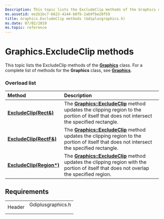 ```yaml
---
Description: This topic lists the ExcludeClip methods of the Graphics class. For a complete list of methods for the Graphics class, see Graphics.
ms.assetid: ee2b1bc7-6623-4144-b8fb-2ab9fbe28f59
title: Graphics.ExcludeClip methods (Gdiplusgraphics.h)
ms.date: 07/02/2019
ms.topic: reference
---
```


# Graphics.ExcludeClip methods

This topic lists the ExcludeClip methods of the [**Graphics**](/windows/win32/api/gdiplusgraphics/nl-gdiplusgraphics-graphics) class. For a complete list of methods for the **Graphics** class, see [**Graphics**](/windows/win32/api/gdiplusgraphics/nl-gdiplusgraphics-graphics).

### Overload list



| Method                                                                         | Description                                                                                                                                                                                                  |
|:-------------------------------------------------------------------------------|:-------------------------------------------------------------------------------------------------------------------------------------------------------------------------------------------------------------|
| [**ExcludeClip(Rect&)**](/windows/win32/api/gdiplusgraphics/nf-gdiplusgraphics-graphics-excludeclip(inconstrect_))   | The [**Graphics::ExcludeClip**](/windows/win32/api/gdiplusgraphics/nf-gdiplusgraphics-graphics-excludeclip(inconstrect_)) method updates the clipping region to the portion of itself that does not intersect the specified rectangle.<br/>  |
| [**ExcludeClip(RectF&)**](/previous-versions//ms535975(v=vs.85)) | The [**Graphics::ExcludeClip**](/previous-versions//ms535975(v=vs.85)) method updates the clipping region to the portion of itself that does not intersect the specified rectangle.<br/> |
| [**ExcludeClip(Region\*)**](/windows/win32/api/gdiplusgraphics/nf-gdiplusgraphics-graphics-excludeclip(inconstregion))   | The [**Graphics::ExcludeClip**](/windows/win32/api/gdiplusgraphics/nf-gdiplusgraphics-graphics-excludeclip(inconstregion)) method updates the clipping region with the portion of itself that does not overlap the specified region.<br/>        |



## Requirements



|                   |                                                                                              |
|-------------------|----------------------------------------------------------------------------------------------|
| Header<br/> | <dl> <dt>Gdiplusgraphics.h</dt> </dl> |



 

 